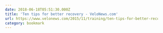```yaml
---
date: 2018-06-18T05:51:30.000Z
title: 'Ten tips for better recovery - VeloNews.com'
url: https://www.velonews.com/2015/11/training/ten-tips-for-better-recovery_389114
category: bookmark
---
```

